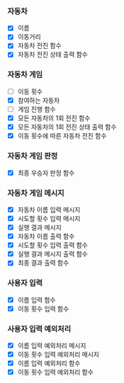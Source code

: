 
### 자동차
- [x] 이름
- [x] 이동거리
- [x] 자동차 전진 함수
- [x] 자동차 전진 상태 출력 함수 

### 자동차 게임
- [ ] 이동 횟수
- [x] 참여하는 자동차
- [ ] 게임 진행 함수
- [x] 모든 자동차의 1회 전진 함수
- [x] 모든 자동차의 1회 전진 상태 출력 함수
- [x] 이동 횟수에 따른 자동차 전진 함수

### 자동차 게임 판정
- [x] 최종 우승자 판정 함수

### 자동차 게임 메시지
- [x] 자동차 이름 입력 메시지
- [x] 시도할 횟수 입력 메시지
- [x] 실행 결과 메시지
- [x] 자동차 이름 출력 함수
- [x] 시도할 횟수 입력 출력 함수
- [x] 실행 결과 메시지 출력 함수
- [x] 최종 결과 출력 함수

### 사용자 입력
- [x] 이름 입력 함수
- [x] 이동 횟수 입력 함수

### 사용자 입력 예외처리
- [x] 이름 입력 예외처리 메시지
- [x] 이동 횟수 입력 예외처리 메시지
- [x] 이름 입력 예외처리 함수
- [x] 이동 횟수 입력 예외처리 함수